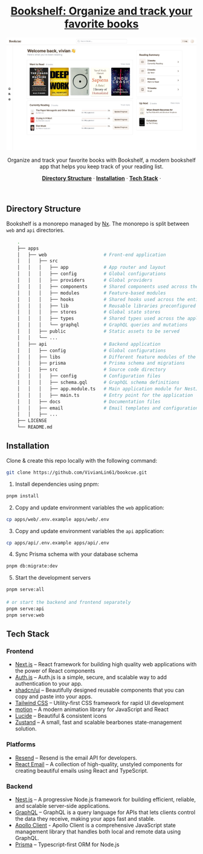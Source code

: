 <a href="https://bookcue.vercel.app">
  <h1 align="center">Bookshelf: Organize and track your favorite books</h1>
</a>

 <img width="1440" alt="dashboard_mockup" src="https://github.com/VivianLin61/bookcue/blob/main/apps/web/public/landing/dashboard.png?raw=true">

<p align="center">
  Organize and track your favorite books with Bookshelf, a modern bookshelf app that helps you keep track of your reading list.
</p>

<p align="center">
  <a href="#directory-structure"><strong>Directory Structure</strong></a> ·
  <a href="#installation"><strong>Installation</strong></a> ·
  <a href="#tech-stack"><strong>Tech Stack</strong></a> ·
</p>
<br/>

## Directory Structure

Bookshelf is a monorepo managed by [Nx](https://nx.dev/). The monorepo is split between `web` and `api` directories.
```sh
    .
    ├── apps
    │   ├── web                     # Front-end application
    │   │   ├── src
    │   │   │   ├── app             # App router and layout
    │   │   │   ├── config          # Global configurations
    │   │   │   ├── providers       # Global providers
    │   │   │   ├── components      # Shared components used across the entire application
    │   │   │   ├── modules         # Feature-based modules
    │   │   │   ├── hooks           # Shared hooks used across the entire application
    │   │   │   ├── lib             # Reusable libraries preconfigured for the application
    │   │   │   ├── stores          # Global state stores
    │   │   │   ├── types           # Shared types used across the application
    │   │   │   └── graphql         # GraphQL queries and mutations
    │   │   ├── public              # Static assets to be served
    │   │   └── ...
    │   ├── api                     # Backend application
    │   │   ├── config              # Global configurations
    │   │   ├── libs                # Different feature modules of the application.
    │   │   ├── prisma              # Prisma schema and migrations
    │   │   ├── src                 # Source code directory
    │   │   │   ├── config          # Configuration files
    │   │   │   ├── schema.gql      # GraphQL schema definitions
    │   │   │   ├── app.module.ts   # Main application module for NestJS
    │   │   │   ├── main.ts         # Entry point for the application
    │   │   ├── docs                # Documentation files
    │   │   ├── email               # Email templates and configuration
    │   │   ├── ...
    ├── LICENSE
    └── README.md
```

## Installation

Clone & create this repo locally with the following command:

```bash
git clone https://github.com/VivianLin61/bookcue.git
```

1. Install dependencies using pnpm:

```bash
pnpm install
```

2. Copy and update environment variables the `web` application:
```bash
cp apps/web/.env.example apps/web/.env
```

3. Copy and update environment variables the `api` application:
```bash
cp apps/api/.env.example apps/api/.env
```

4. Sync Prisma schema  with your database schema
```bash
pnpm db:migrate:dev
```

5. Start the development servers
```bash
pnpm serve:all

# or start the backend and frontend separately
pnpm serve:api
pnpm serve:web
```

## Tech Stack

### Frontend
- [Next.js](https://nextjs.org/) – React framework for building high quality web applications with the power of React components
- [Auth.js](https://authjs.dev/) – Auth.js is a simple, secure, and scalable way to add authentication to your app.
- [shadcn/ui](https://ui.shadcn.com/) – Beautifully designed reusable components that you can copy and paste into your apps.
- [Tailwind CSS](https://tailwindcss.com/) – Utility-first CSS framework for rapid UI development
- [motion](https://motion.dev/) – A modern animation library for JavaScript and React
- [Lucide](https://lucide.dev/) – Beautiful & consistent icons
- [Zustand](https://zustand.surge.sh/) – A small, fast and scalable bearbones state-management solution.

### Platforms
- [Resend](https://resend.com/) – Resend is the email API for developers.
- [React Email](https://react.email/) – A collection of high-quality, unstyled components for creating beautiful emails using React and TypeScript.

### Backend
- [Nest.js](https://nestjs.com/) – A progressive Node.js framework for building efficient, reliable, and scalable server-side applications.
- [GraphQL](https://graphql.org/) – GraphQL is a query language for APIs that lets clients control the data they receive, making your apps fast and stable.
- [Apollo Client](https://www.apollographql.com/docs/react/) - Apollo Client is a comprehensive JavaScript state management library that handles both local and remote data using GraphQL.
- [Prisma](https://www.prisma.io/) – Typescript-first ORM for Node.js
